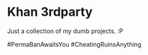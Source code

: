 Khan 3rdparty
=============

Just a collection of my dumb projects. :P

#PermaBanAwaitsYou #CheatingRuinsAnything
